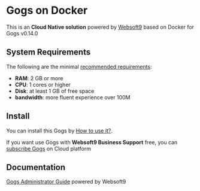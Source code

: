 # Gogs on Docker  

This is an **Cloud Native solution** powered by [Websoft9](https://www.websoft9.com) based on Docker for Gogs v0.14.0

## System Requirements

The following are the minimal [recommended requirements](https://github.com/gogs/gogs):

* **RAM**: 2 GB or more
* **CPU**: 1 cores or higher
* **Disk**: at least 1 GB of free space
* **bandwidth**: more fluent experience over 100M  

## Install

You can install this Gogs by [How to use it?](https://github.com/Websoft9/docker-library#how-to-use-it).   

If you want use Gogs with **Websoft9 Business Support** free, you can [subscribe Gogs](https://www.websoft9.com/apps) on Cloud platform

## Documentation

[Gogs Administrator Guide](https://support.websoft9.com/docs/gogs) powered by Websoft9
